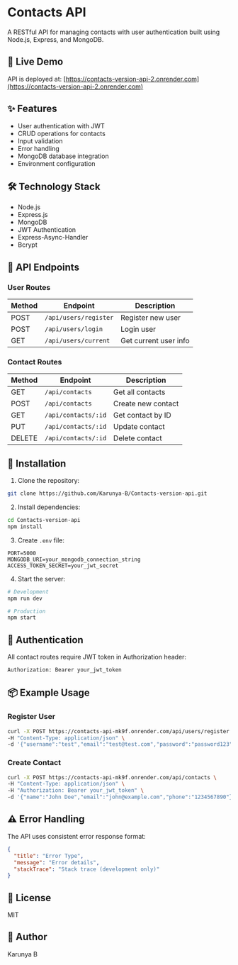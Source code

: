 # Contacts API

A RESTful API for managing contacts with user authentication built using Node.js, Express, and MongoDB.

## 🚀 Live Demo
API is deployed at: [https://contacts-version-api-2.onrender.com](https://contacts-version-api-2.onrender.com)

## ✨ Features
- User authentication with JWT
- CRUD operations for contacts
- Input validation
- Error handling
- MongoDB database integration
- Environment configuration

## 🛠️ Technology Stack
- Node.js
- Express.js
- MongoDB
- JWT Authentication
- Express-Async-Handler
- Bcrypt

## 📝 API Endpoints

### User Routes

| Method | Endpoint | Description |
|--------|----------|-------------|
| POST | `/api/users/register` | Register new user |
| POST | `/api/users/login` | Login user |
| GET | `/api/users/current` | Get current user info |

### Contact Routes

| Method | Endpoint | Description |
|--------|----------|-------------|
| GET | `/api/contacts` | Get all contacts |
| POST | `/api/contacts` | Create new contact |
| GET | `/api/contacts/:id` | Get contact by ID |
| PUT | `/api/contacts/:id` | Update contact |
| DELETE | `/api/contacts/:id` | Delete contact |

## 🚀 Installation

1. Clone the repository:
```bash
git clone https://github.com/Karunya-B/Contacts-version-api.git
```

2. Install dependencies:
```bash
cd Contacts-version-api
npm install
```

3. Create `.env` file:
```env
PORT=5000
MONGODB_URI=your_mongodb_connection_string
ACCESS_TOKEN_SECRET=your_jwt_secret
```

4. Start the server:
```bash
# Development
npm run dev

# Production
npm start
```

## 🔑 Authentication

All contact routes require JWT token in Authorization header:
```bash
Authorization: Bearer your_jwt_token
```

## 📦 Example Usage

### Register User
```bash
curl -X POST https://contacts-api-mk9f.onrender.com/api/users/register \
-H "Content-Type: application/json" \
-d '{"username":"test","email":"test@test.com","password":"password123"}'
```

### Create Contact
```bash
curl -X POST https://contacts-api-mk9f.onrender.com/api/contacts \
-H "Content-Type: application/json" \
-H "Authorization: Bearer your_jwt_token" \
-d '{"name":"John Doe","email":"john@example.com","phone":"1234567890"}'
```

## ⚠️ Error Handling

The API uses consistent error response format:
```json
{
  "title": "Error Type",
  "message": "Error details",
  "stackTrace": "Stack trace (development only)"
}
```

## 📄 License
MIT

## 👤 Author
Karunya B